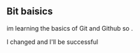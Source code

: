 Bit baisics
-------------
im learning the basics of Git and Github so .

I changed and I'll be successful 